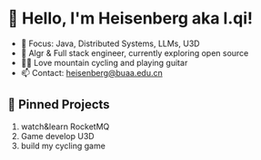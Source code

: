 # 👋 Hello, I'm Heisenberg aka l.qi!

- 🎯 Focus: Java, Distributed Systems, LLMs, U3D
- 💼 Algr & Full stack engineer, currently exploring open source
- 🚴‍♂️ Love mountain cycling and playing guitar
- 📫 Contact: heisenberg@buaa.edu.cn

## 📌 Pinned Projects
1. watch&learn RocketMQ
2. Game develop U3D
3. build my cycling game
